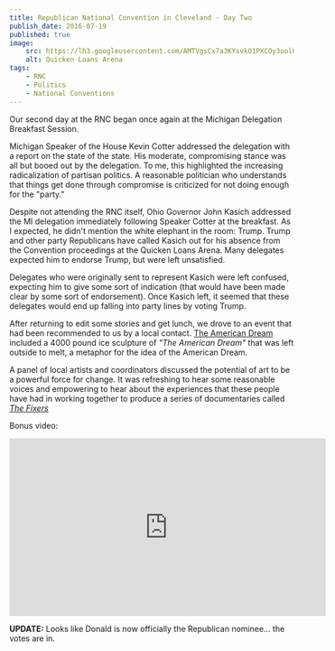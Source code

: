 ```yaml
---
title: Republican National Convention in Cleveland - Day Two
publish_date: 2016-07-19
published: true
image:
    src: https://lh3.googleusercontent.com/AMTVgsCx7a3KYsvkO1PXCOy3uolQ5ASSwlMygStrr1TaTLvDmKDn29j3SBVKNiiUUPVh7-uO8oMFnzJL9OMghU3z0nH4xhCYg_OP4mnYTS31R-s7Z2dL9Fg3Thi74fQvgJgP4mFYohiV8Jw9KuAzSPxee2THofo5bHpb0CnbeaQvyS1o0GnxSZxznjS-NIL9zXpp8AxsW2y8vwU-0tlCEvzODQWYfqVZP95g0990ohFBQr3YEguaM5zRkxueoAZouGh75AOqtQZnO5S7JusapESUmhDZvDE71arK7e32hag23pkiA2d44oQUYbBd-kJEdk96WepMzXZzh12IDA8ib7UAd33CtMwl5wWbsInxC_WyciRL8VkSnme1gb1jupubrsRHvfzFrmjxbThq1fyrw9jbUOVqXhaDxBKR58ReyEFs6rEdndtbwlY6f3Qc1borESNu4iTnnKD7Ljbv0Go8qS65rxzoI3CfYm6iSCV8N02dtSpNHYWKgYoLodexlb9RDDIU9zuJLOjdW3WoD94Rgry9xafuusUNqXfXrdSXx9jrenKyfFaskmxtqr_uY1yhGRAgJYye6mgFQOB-l6HCeBEdAa6BS_eL=w1169-h662-no
    alt: Quicken Loans Arena
tags:
    - RNC
    - Politics
    - National Conventions
---
```

Our second day at the RNC began once again at the Michigan Delegation Breakfast Session. 

Michigan Speaker of the House Kevin Cotter addressed the delegation with a report on the state of the state. His moderate, compromising stance was all but booed out by the delegation. To me, this highlighted the increasing radicalization of partisan politics. A reasonable politician who understands that things get done through compromise is criticized for not doing enough for the "party."

Despite not attending the RNC itself, Ohio Governor John Kasich addressed the MI delegation immediately following Speaker Cotter at the breakfast. As I expected, he didn't mention the white elephant in the room: Trump. Trump and other party Republicans have called Kasich out for his absence from the Convention proceedings at the Quicken Loans Arena. Many delegates expected him to endorse Trump, but were left unsatisfied. 

Delegates who were originally sent to represent Kasich were left confused, expecting him to give some sort of indication (that would have been made clear by some sort of endorsement). Once Kasich left, it seemed that these delegates would end up falling into party lines by voting Trump. 

After returning to edit some stories and get lunch, we drove to an event that had been recommended to us by a local contact. [The American Dream](https://cityclub.org/events/the-american-dream-a-symposium-at-the-intersection-of-art-and-politics) included a 4000 pound ice sculpture of _"The American Dream"_ that was left outside to melt, a metaphor for the idea of the American Dream.

A panel of local artists and coordinators discussed the potential of art to be a powerful force for change. It was refreshing to hear some reasonable voices and empowering to hear about the experiences that these people have had in working together to produce a series of documentaries called [_The Fixers_](http://www.thefixerscleveland.com/)


Bonus video:
<iframe width="560" height="315" src="https://www.youtube.com/embed/ahChgL85VF8" frameborder="0" allowfullscreen></iframe>

__UPDATE:__ Looks like Donald is now officially the Republican nominee... the votes are in. 


